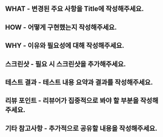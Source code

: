 ##  WHAT - 변경된 주요 사항을 Title에 작성해주세요.

##  HOW - 어떻게 구현했는지 작성해주세요.

##  WHY - 이유와 필요성에 대해 작성해주세요.

##  스크린샷 - 필요 시 스크린샷을 추가해주세요.

##  테스트 결과 - 테스트 내용 요약과 결과를 작성해주세요.

##  리뷰 포인트 - 리뷰어가 집중적으로 봐야 할 부분을 작성해주세요.

##  기타 참고사항 - 추가적으로 공유할 내용을 작성해주세요.